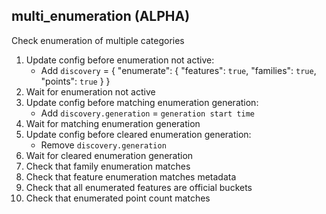 
## multi_enumeration (ALPHA)

Check enumeration of multiple categories

1. Update config before enumeration not active:
    * Add `discovery` = { "enumerate": { "features": `true`, "families": `true`, "points": `true` } }
1. Wait for enumeration not active
1. Update config before matching enumeration generation:
    * Add `discovery.generation` = `generation start time`
1. Wait for matching enumeration generation
1. Update config before cleared enumeration generation:
    * Remove `discovery.generation`
1. Wait for cleared enumeration generation
1. Check that family enumeration matches
1. Check that feature enumeration matches metadata
1. Check that all enumerated features are official buckets
1. Check that enumerated point count matches
